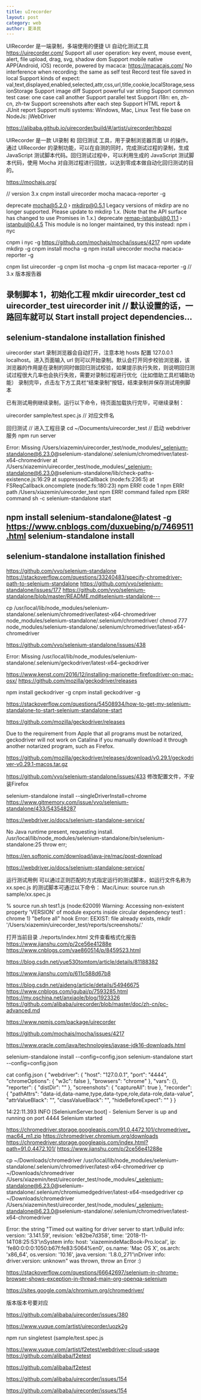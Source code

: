 ```yaml
---
title: uIrecorder
layout: post
category: web
author: 夏泽民
---
```

UIRecorder 是一端录制，多端使用的便捷 UI 自动化测试工具
https://uirecorder.com/
Support all user operation: key event, mouse event, alert, file upload, drag, svg, shadow dom
Support mobile native APP(Android, iOS) recorde, powered by macaca: https://macacajs.com/
No interference when recording: the same as self test
Record test file saved in local
Support kinds of expect: val,text,displayed,enabled,selected,attr,css,url,title,cookie,localStorage,sessionStorage
Support image diff
Support powerful var string
Support common test case: one case call another
Support parallel test
Support i18n: en, zh-cn, zh-tw
Support screenshots after each step
Support HTML report & JUnit report
Support multi systems: Windows, Mac, Linux
Test file base on NodeJs: jWebDriver

https://alibaba.github.io/uirecorder/build/#/artist/uirecorder/hbqzpl
<!-- more -->
UIRecorder 是一款 UI录制 和 回归测试 工具，用于录制浏览器页面 UI 的操作。通过 UIRecorder 的录制功能，可以在自测的同时，完成测试过程的录制，生成 JavaScript 测试脚本代码。回归测试过程中，可以利用生成的 JavaScript 测试脚本代码，使用 Mocha 对自测过程进行回放，以达到零成本做自动化回归测试的目的。

https://mochajs.org/

// version 3.x
cnpm install uirecorder mocha macaca-reporter -g

deprecate mocha@5.2.0 › mkdirp@0.5.1 Legacy versions of mkdirp are no longer supported. Please update to mkdirp 1.x. (Note that the API surface has changed to use Promises in 1.x.)
deprecate remap-istanbul@0.11.1 › istanbul@0.4.5 This module is no longer maintained, try this instead:
  npm i nyc
  
cnpm i nyc -g
https://github.com/mochajs/mocha/issues/4217
npm update mkdirp -g
cnpm install  mocha -g
npm install uirecorder mocha macaca-reporter -g

cnpm list uirecorder -g
cnpm list mocha -g
cnpm list macaca-reporter -g          // 3.x 版本报告器

录制脚本
1，初始化工程
mkdir uirecorder_test
cd uirecorder_test
uirecorder init
// 默认设置的话，一路回车就可以
Start install project dependencies...
-----
selenium-standalone installation finished
-----

uirecorder start
录制浏览器会自动打开，注意本地 hosts 配置 127.0.0.1 localhost。进入页面输入 url 则可以开始录制。默认会打开同步校验浏览器，该浏览器的作用是在录制的同时做回归测试校验，如果提示执行失败，则说明回归测试过程很大几率也会执行失败，需要对录制过程进行优化（比如借助工具栏辅助功能）
录制完毕，点击左下方工具栏“结束录制”按钮，结束录制并保存测试用例脚本

已有测试用例继续录制，运行以下命令，待页面加载执行完毕，可继续录制：

uirecorder sample/test.spec.js  // 对应文件名 

回归测试
// 进入工程目录
cd ~/Documents/uirecorder_test
// 启动 webdriver 服务
npm run server

Error: Missing /Users/xiazemin/uirecorder_test/node_modules/_selenium-standalone@6.23.0@selenium-standalone/.selenium/chromedriver/latest-x64-chromedriver
    at /Users/xiazemin/uirecorder_test/node_modules/_selenium-standalone@6.23.0@selenium-standalone/lib/check-paths-existence.js:16:29
    at suppressedCallback (node:fs:236:5)
    at FSReqCallback.oncomplete (node:fs:180:23)
npm ERR! code 1
npm ERR! path /Users/xiazemin/uirecorder_test
npm ERR! command failed
npm ERR! command sh -c selenium-standalone start

npm install selenium-standalone@latest -g 
https://www.cnblogs.com/duxuebing/p/7469511.html
selenium-standalone install 
-----
selenium-standalone installation finished
-----
https://github.com/vvo/selenium-standalone
https://stackoverflow.com/questions/33240483/specify-chromedriver-path-to-selenium-standalone
https://github.com/vvo/selenium-standalone/issues/177
https://github.com/vvo/selenium-standalone/blob/master/README.md#selenium-standalone---

 cp  /usr/local/lib/node_modules/selenium-standalone/.selenium/chromedriver/latest-x64-chromedriver  node_modules/selenium-standalone/.selenium/chromedriver/
  chmod 777  node_modules/selenium-standalone/.selenium/chromedriver/latest-x64-chromedriver
  
 https://github.com/vvo/selenium-standalone/issues/438
 
Error: Missing /usr/local/lib/node_modules/selenium-standalone/.selenium/geckodriver/latest-x64-geckodriver

https://www.kenst.com/2016/12/installing-marionette-firefoxdriver-on-mac-osx/
https://github.com/mozilla/geckodriver/releases

npm install geckodriver -g
cnpm install geckodriver -g

https://stackoverflow.com/questions/54508934/how-to-get-my-selenium-standalone-to-start-selenium-standalone-start

https://github.com/mozilla/geckodriver/releases

Due to the requirement from Apple that all programs must be
notarized, geckodriver will not work on Catalina if you manually
download it through another notarized program, such as Firefox.

https://github.com/mozilla/geckodriver/releases/download/v0.29.1/geckodriver-v0.29.1-macos.tar.gz

https://github.com/vvo/selenium-standalone/issues/433
修改配置文件，不安装Firefox

selenium-standalone install --singleDriverInstall=chrome
https://www.gitmemory.com/issue/vvo/selenium-standalone/433/543548287

https://webdriver.io/docs/selenium-standalone-service/

No Java runtime present, requesting install.
/usr/local/lib/node_modules/selenium-standalone/bin/selenium-standalone:25
        throw err;

https://en.softonic.com/download/java-jre/mac/post-download

https://webdriver.io/docs/selenium-standalone-service/

运行测试用例
可以通过正则匹配的方式指定运行的测试脚本，如运行文件名称为 xx.spec.js 的测试脚本可通过以下命令：
Mac/Linux: source run.sh sample/xx.spec.js

% source run.sh test1.js
(node:62009) Warning: Accessing non-existent property 'VERSION' of module exports inside circular dependency
  test1 : chrome
    1) "before all" hook
Error: EEXIST: file already exists, mkdir '/Users/xiazemin/uirecorder_test/reports/screenshots/.'



打开当前目录 ./reports/index.html 文件查看格式化报告
https://www.jianshu.com/p/2ce56e41288e
https://www.cnblogs.com/vae860514/p/8459523.html

https://blog.csdn.net/yue530tomtom/article/details/81188382

https://www.jianshu.com/p/611c588d67b8

https://blog.csdn.net/ajdeng/article/details/54946675
https://www.cnblogs.com/igubai/p/7593285.html
https://my.oschina.net/anxiaole/blog/1923326
https://github.com/alibaba/uirecorder/blob/master/doc/zh-cn/pc-advanced.md

https://www.npmjs.com/package/uirecorder

https://github.com/mochajs/mocha/issues/4217


https://www.oracle.com/java/technologies/javase-jdk16-downloads.html

 
 selenium-standalone install --config=config.json
 selenium-standalone start --config=config.json

  cat config.json
{
    "webdriver": {
        "host": "127.0.0.1",
        "port": "4444",
        "chromeOptions": {
            "w3c": false
        },
        "browsers": "chrome"
    },
    "vars": {},
    "reporter": {
        "distDir": ""
    },
    "screenshots": {
        "captureAll": true
    },
    "recorder": {
        "pathAttrs": "data-id,data-name,type,data-type,role,data-role,data-value",
        "attrValueBlack": "",
        "classValueBlack": "",
        "hideBeforeExpect": ""
    }
}


14:22:11.393 INFO [SeleniumServer.boot] - Selenium Server is up and running on port 4444
Selenium started




https://chromedriver.storage.googleapis.com/91.0.4472.101/chromedriver_mac64_m1.zip https://chromedriver.chromium.org/downloads https://chromedriver.storage.googleapis.com/index.html?path=91.0.4472.101/ https://www.jianshu.com/p/2ce56e41288e

cp ~/Downloads/chromedriver /usr/local/lib/node_modules/selenium-standalone/.selenium/chromedriver/latest-x64-chromedriver cp ~/Downloads/chromedriver /Users/xiazemin/test/uirecorder_test/node_modules/_selenium-standalone@6.23.0@selenium-standalone/.selenium/chromiumedgedriver/latest-x64-msedgedriver cp ~/Downloads/chromedriver /Users/xiazemin/test/uirecorder_test/node_modules/_selenium-standalone@6.23.0@selenium-standalone/.selenium/chromedriver/latest-x64-chromedriver

Error: the string "Timed out waiting for driver server to start.\nBuild info: version: '3.141.59', revision: 'e82be7d358', time: '2018-11-14T08:25:53'\nSystem info: host: 'xiazemindeMacBook-Pro.local', ip: 'fe80:0:0:0:1050:b67f:fe83:5064%en0', os.name: 'Mac OS X', os.arch: 'x86_64', os.version: '10.16', java.version: '1.8.0_271'\nDriver info: driver.version: unknown" was thrown, throw an Error :)

https://stackoverflow.com/questions/66642697/selenium-in-chrome-browser-shows-exception-in-thread-main-org-openqa-selenium

https://sites.google.com/a/chromium.org/chromedriver/

版本版本号要对应

https://github.com/alibaba/uirecorder/issues/380

https://www.yuque.com/artist/uirecorder/uozk2g

npm run singletest (sample/test.spec.js

https://www.yuque.com/artist/f2etest/webdriver-cloud-usage https://github.com/alibaba/f2etest

https://github.com/alibaba/f2etest

https://github.com/alibaba/uirecorder/issues/154

https://github.com/alibaba/uirecorder/issues/154





